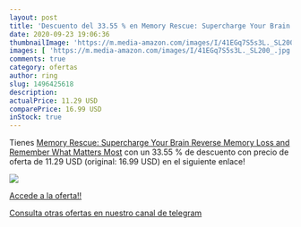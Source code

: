 ```yaml
---
layout: post
title: 'Descuento del 33.55 % en Memory Rescue: Supercharge Your Brain  R'
date: 2020-09-23 19:06:36
thumbnailImage: 'https://m.media-amazon.com/images/I/41EGq7S5s3L._SL200_.jpg'
images: [ 'https://m.media-amazon.com/images/I/41EGq7S5s3L._SL200_.jpg' ]
comments: true
category: ofertas
author: ring
slug: 1496425618
description:
actualPrice: 11.29 USD
comparePrice: 16.99 USD
inStock: true
---
```


Tienes [Memory Rescue: Supercharge Your Brain  Reverse Memory Loss  and Remember What Matters Most](https://www.amazon.com/dp/1496425618/?tag=redken08-20) con un 33.55 % de descuento con precio de oferta de 11.29 USD (original: 16.99 USD) en el siguiente enlace!

[![](https://m.media-amazon.com/images/I/41EGq7S5s3L._SL200_.jpg)](https://www.amazon.com/dp/1496425618/?tag=redken08-20)

[Accede a la oferta!!](https://www.amazon.com/dp/1496425618/?tag=redken08-20)

[Consulta otras ofertas en nuestro canal de telegram](https://t.me/s/ofertas25)
